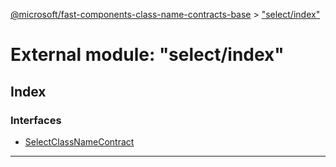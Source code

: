 [@microsoft/fast-components-class-name-contracts-base](../README.md) > ["select/index"](../modules/_select_index_.md)

# External module: "select/index"

## Index

### Interfaces

* [SelectClassNameContract](../interfaces/_select_index_.selectclassnamecontract.md)

---

